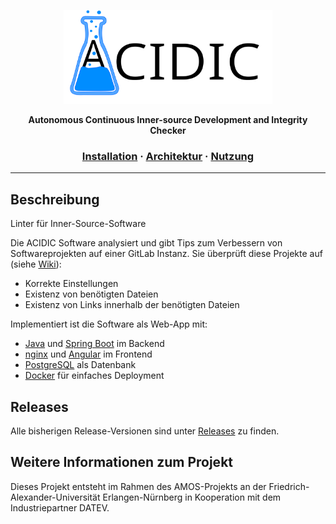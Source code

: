 <a href="https://github.com/amosproj/amos-ss2021-is-project-linter">
  <p align="center">
    <img height=150 src="https://raw.githubusercontent.com/amosproj/amos-ss2021-is-project-linter/main/assets/header.svg"/>
  </p>
</a>

<p align="center">
  <strong>Autonomous Continuous Inner-source Development and Integrity Checker</strong>
</p>

<h3 align="center">
  <a href="https://github.com/amosproj/amos-ss2021-is-project-linter/tree/main/docs#installation">Installation</a>
  <span> · </span>
  <a href="https://github.com/amosproj/amos-ss2021-is-project-linter/blob/main/docs/Architektur.md">Architektur</a>
  <span> · </span>
  <a href="https://github.com/amosproj/amos-ss2021-is-project-linter/tree/main/docs#nutzung">Nutzung</a>
</h3>

---

## Beschreibung
Linter für Inner-Source-Software

Die ACIDIC Software analysiert und gibt Tips zum Verbessern von Softwareprojekten auf einer GitLab Instanz. Sie überprüft diese Projekte auf (siehe <a href="https://github.com/amosproj/amos-ss2021-is-project-linter/blob/main/docs/Checks.md">Wiki</a>): 
* Korrekte Einstellungen
* Existenz von benötigten Dateien
* Existenz von Links innerhalb der benötigten Dateien

Implementiert ist die Software als Web-App mit:
* <a href="https://www.java.com/">Java</a> und <a href="https://spring.io/projects/spring-boot">Spring Boot</a> im Backend
* <a href="https://www.nginx.com/">nginx</a> und <a href="https://angular.io/">Angular</a> im Frontend
* <a href="https://www.postgresql.org/">PostgreSQL</a> als Datenbank
* <a href="https://www.docker.com/">Docker</a> für einfaches Deployment

## Releases
Alle bisherigen Release-Versionen sind unter <a href="https://github.com/amosproj/amos-ss2021-is-project-linter/releases">Releases</a> zu finden.

## Weitere Informationen zum Projekt
Dieses Projekt entsteht im Rahmen des AMOS-Projekts an der Friedrich-Alexander-Universität Erlangen-Nürnberg in Kooperation mit dem Industriepartner DATEV.
